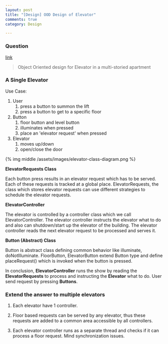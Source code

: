 ```yaml
---
layout: post
title: "[Design] OOD Design of Elevator"
comments: true
category: Design

---
```


### Question 

[link](http://thought-works.blogspot.sg/2012/11/object-oriented-design-for-elevator-in.html)

> Object Oriented design for Elevator in a multi-storied apartment 

### A Single Elevator

Use Case: 

1. User
    1. press a button to summon the lift
    1. press a button to get to a specific floor
1. Button
    1. floor button and level button
    1. illuminates when pressed
    1. place an 'elevator request' when pressed
1. Elevator
    1. moves up/down
    1. open/close the door

{% img middle /assets/images/elevator-class-diagram.png %}

__ElevatorRequests Class__

Each button press results in an elevator request which has to be served. Each of these requests is tracked at a global place. ElevatorRequests, the class which stores elevator requests can use different strategies to schedule the elevator requests. 

__ElevatorController__

The elevator is controlled by a controller class which we call ElevatorController. The elevator controller instructs the elevator what to do and also can shutdown/start up the elevator of the building. The elevator controller reads the next elevator request to be processed and serves it. 

__Button (Abstract) Class__

Button is abstract class defining common behavior like illuminate, doNotIlluminate. FloorButton, ElevatorButton extend Button type and define placeRequest() which is invoked when the button is pressed. 

In conclusion, __ElevatorController__ runs the show by reading the __ElevatorRequests__ to process and instructing the __Elevator__ what to do. User send request by pressing __Buttons__. 

### Extend the answer to multiple elevators

1. Each elevator have 1 controller. 

1. Floor based requests can be served by any elevator, thus these requests are added to a common area accessible by all controllers. 

1. Each elevator controller runs as a separate thread and checks if it can process a floor request. Mind synchronization issues. 
